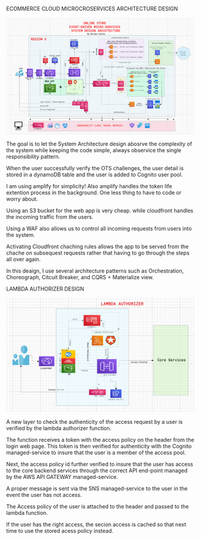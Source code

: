 ECOMMERCE CLOUD MICROCROSERVICES ARCHITECTURE DESIGN

![Alt text](image.png)

The goal is to let the System Architecture design abosrve the complexity of the system while keeping the code simple, always observice the single responsibility pattern.

When the user successfully verify the OTS challenges, the user detail is stored in a dynamoDB table and the user is added to Cognito user pool.

I am using amplify for simplicity!  Also amplify handles the token life extention process in the background.  One less thing to have to code or worry about.

Using an S3 bucket for the web app is very cheap. while cloudfront handles the incoming traffic from the users.

Using a WAF also allows us to control all incoming requests from users into the system.

Activating Cloudfront chaching rules allows the app to be served from the chache on subsequest requests rather that having to go through the steps all over again.

In this deaign, I use several architecture patterns such as Orchestration, Choreograph, Citcuit Breaker, and CQRS + Materialize view.



LAMBDA AUTHORIZER DESIGN

![Alt text](image-2.png)

A new layer to check the authenticity of the access request by a user is verified by the lambda authorizer function.

The function receives a token with the access policy on the header from the login web page.  This token is then verified for authenticity with the Cognito managed-service to insure that the user is a member of the access pool.

Next, the access policy id further verified to insure that the user has access to the core backend services through the correct API end-point managed by the AWS API GATEWAY managed-service.

A proper message is sent via the SNS managed-service to the user in the event the user has not access.

The Access policy of the user is attached to the header and passed to the lambda function.  

If the user has the right access, the secion access is cached so that next time to use the stored acess policy instead.